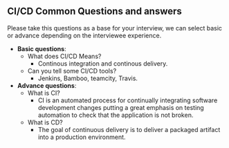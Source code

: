 ## CI/CD Common Questions and answers

Please take this questions as a base for your interview, we can select basic or advance depending on the interviewee experience.

- **Basic questions**: 
    - What does CI/CD Means?
        + Continous integration and continous delivery.
    - Can you tell some CI/CD tools?
        + Jenkins, Bamboo, teamcity, Travis.
- **Advance questions**:
    - What is CI?
        + CI is an automated process for continually integrating software development changes putting a great emphasis on testing automation to check that the application is not broken.
    - What is CD?
        + The goal of continuous delivery is to deliver a packaged artifact into a production environment.